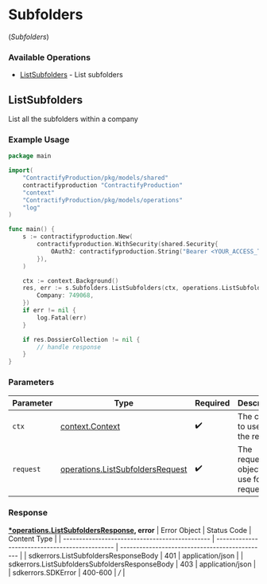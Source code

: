 # Subfolders
(*Subfolders*)

### Available Operations

* [ListSubfolders](#listsubfolders) - List subfolders

## ListSubfolders

List all the subfolders within a company

### Example Usage

```go
package main

import(
	"ContractifyProduction/pkg/models/shared"
	contractifyproduction "ContractifyProduction"
	"context"
	"ContractifyProduction/pkg/models/operations"
	"log"
)

func main() {
    s := contractifyproduction.New(
        contractifyproduction.WithSecurity(shared.Security{
            OAuth2: contractifyproduction.String("Bearer <YOUR_ACCESS_TOKEN_HERE>"),
        }),
    )

    ctx := context.Background()
    res, err := s.Subfolders.ListSubfolders(ctx, operations.ListSubfoldersRequest{
        Company: 749068,
    })
    if err != nil {
        log.Fatal(err)
    }

    if res.DossierCollection != nil {
        // handle response
    }
}
```

### Parameters

| Parameter                                                                                | Type                                                                                     | Required                                                                                 | Description                                                                              |
| ---------------------------------------------------------------------------------------- | ---------------------------------------------------------------------------------------- | ---------------------------------------------------------------------------------------- | ---------------------------------------------------------------------------------------- |
| `ctx`                                                                                    | [context.Context](https://pkg.go.dev/context#Context)                                    | :heavy_check_mark:                                                                       | The context to use for the request.                                                      |
| `request`                                                                                | [operations.ListSubfoldersRequest](../../pkg/models/operations/listsubfoldersrequest.md) | :heavy_check_mark:                                                                       | The request object to use for the request.                                               |


### Response

**[*operations.ListSubfoldersResponse](../../pkg/models/operations/listsubfoldersresponse.md), error**
| Error Object                                   | Status Code                                    | Content Type                                   |
| ---------------------------------------------- | ---------------------------------------------- | ---------------------------------------------- |
| sdkerrors.ListSubfoldersResponseBody           | 401                                            | application/json                               |
| sdkerrors.ListSubfoldersSubfoldersResponseBody | 403                                            | application/json                               |
| sdkerrors.SDKError                             | 400-600                                        | */*                                            |
